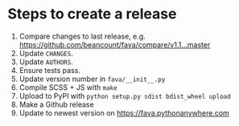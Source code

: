 # Steps to create a release

1. Compare changes to last release, e.g.
   https://github.com/beancount/fava/compare/v1.1...master
1. Update `CHANGES`.
1. Update `AUTHORS`.
1. Ensure tests pass.
1. Update version number in `fava/__init__.py`
1. Compile SCSS + JS with `make`
1. Upload to PyPI with `python setup.py sdist bdist_wheel upload`
1. Make a Github release
1. Update to newest version on https://fava.pythonanywhere.com

